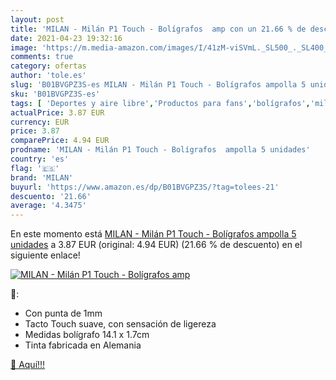 ```yaml
---
layout: post
title: 'MILAN - Milán P1 Touch - Bolígrafos  amp con un 21.66 % de descuento'
date: 2021-04-23 19:32:16
image: 'https://m.media-amazon.com/images/I/41zM-viSVmL._SL500_._SL400_.jpg'
comments: true
category: ofertas
author: 'tole.es'
slug: 'B01BVGPZ3S-es MILAN - Milán P1 Touch - Bolígrafos ampolla 5 unidades'
sku: 'B01BVGPZ3S-es'
tags: [ 'Deportes y aire libre','Productos para fans','bolígrafos','milan', ]
actualPrice: 3.87 EUR
currency: EUR
price: 3.87
comparePrice: 4.94 EUR
prodname: 'MILAN - Milán P1 Touch - Bolígrafos  ampolla 5 unidades'
country: 'es'
flag: '🇪🇸'
brand: 'MILAN'
buyurl: 'https://www.amazon.es/dp/B01BVGPZ3S/?tag=tolees-21'
descuento: '21.66'
average: '4.3475'
---
```


En este momento está [MILAN - Milán P1 Touch - Bolígrafos  ampolla 5 unidades](https://www.amazon.es/dp/B01BVGPZ3S/?tag=tolees-21) a 3.87 EUR (original: 4.94 EUR) (21.66 %  de descuento) en el siguiente enlace!

[![MILAN - Milán P1 Touch - Bolígrafos  amp](https://m.media-amazon.com/images/I/41zM-viSVmL._SL500_._SL400_.jpg)](https://www.amazon.es/dp/B01BVGPZ3S/?tag=tolees-21)

🔎:

- Con punta de 1mm
- Tacto Touch suave, con sensación de ligereza
- Medidas bolígrafo 14.1 x 1.7cm
- Tinta fabricada en Alemania

[🛒 Aquí!!!](https://www.amazon.es/dp/B01BVGPZ3S/?tag=tolees-21)
